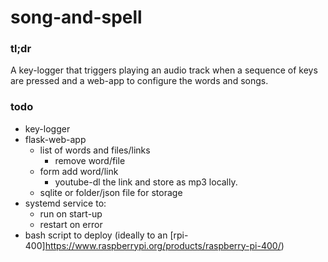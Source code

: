 # song-and-spell

### tl;dr

A key-logger that triggers playing an audio track when a sequence of keys are pressed and  a web-app to configure the words and songs.


### todo 

* key-logger
* flask-web-app
    * list of words and files/links
      * remove word/file
    * form add word/link 
      * youtube-dl the link and store as mp3 locally.
    * sqlite or folder/json file for storage
* systemd service to:
    * run on start-up
    * restart on error
* bash script to deploy (ideally to an [rpi-400]https://www.raspberrypi.org/products/raspberry-pi-400/)
